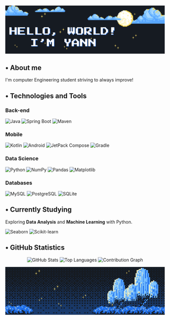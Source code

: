 <p align="center">
  <img src="assets/banner_inicial.png" alt="Welcome Banner">
</p>

## • About me

I'm computer Engineering student striving to always improve!

## • Technologies and Tools

### **Back-end**
<p>
  <img src="https://img.shields.io/badge/Java-B07219.svg?style=for-the-badge&logo=openjdk&logoColor=white" alt="Java">
  <img src="https://img.shields.io/badge/Spring%20Boot-6DB33F?style=for-the-badge&logo=springboot&logoColor=white" alt="Spring Boot">
  <img src="https://img.shields.io/badge/Maven-C71A36?style=for-the-badge&logo=apachemaven&logoColor=white" alt="Maven">
</p>

### **Mobile**
<p>
  <img src="https://img.shields.io/badge/Kotlin-7F52FF?style=for-the-badge&logo=kotlin&logoColor=white" alt="Kotlin">
  <img src="https://img.shields.io/badge/Android-3DDC84?style=for-the-badge&logo=android&logoColor=white" alt="Android">
  <img src="https://img.shields.io/badge/Jetpack%20Compose-4285F4?style=for-the-badge&logo=Jetpack%20Compose&logoColor=white" alt="JetPack Compose">
  <img src="https://img.shields.io/badge/Gradle-02303A?style=for-the-badge&logo=gradle&logoColor=white" alt="Gradle">
</p>

### **Data Science**
<p>
  <img src="https://img.shields.io/badge/Python-3572A5?style=for-the-badge&logo=python&logoColor=white" alt="Python">
  <img src="https://img.shields.io/badge/NumPy-013243?style=for-the-badge&logo=numpy&logoColor=white" alt="NumPy">
  <img src="https://img.shields.io/badge/Pandas-150458?style=for-the-badge&logo=pandas&logoColor=white" alt="Pandas">
  <img src="https://img.shields.io/badge/Matplotlib-%2311557C.svg?style=for-the-badge&logo=python&logoColor=white" alt="Matplotlib">
</p>

### **Databases**
<p>
  <img src="https://img.shields.io/badge/MySQL-4479A1?style=for-the-badge&logo=mysql&logoColor=white" alt="MySQL">
  <img src="https://img.shields.io/badge/PostgreSQL-4169E1?style=for-the-badge&logo=postgresql&logoColor=white" alt="PostgreSQL">
  <img src="https://img.shields.io/badge/SQLite-003B57?style=for-the-badge&logo=sqlite&logoColor=white" alt="SQLite">
</p>

## • Currently Studying

Exploring **Data Analysis** and **Machine Learning** with Python.

<p>
  <img src="https://img.shields.io/badge/Seaborn-1F72B6?style=for-the-badge&logo=python&logoColor=white" alt="Seaborn">
  <img src="https://img.shields.io/badge/Scikit%20Learn-F7931E?style=for-the-badge&logo=scikitlearn&logoColor=white" alt="Scikit-learn">
</p>

## • GitHub Statistics
<p align="center">
  <img src="https://github-readme-stats.vercel.app/api?username=YannLeao&show_icons=true&theme=transparent&hide=stars,issues&show=prs_merged,prs_merged_percentage&custom_title=My%20GitHub%20Status&hide_border=true" alt="GitHub Stats">
  <img src="https://github-readme-stats.vercel.app/api/top-langs/?username=YannLeao&layout=donut&theme=transparent&hide_border=true" alt="Top Languages">
  <img src="https://github-readme-activity-graph.vercel.app/graph?username=YannLeao&theme=github-dark&custom_title=My%20Contribution%20Graph&radius&hide_border=true&area=true&radius=15" alt="Contribution Graph">
</p>

<p align="center">
  <img src="assets/banner_final.png" alt="Farewell Banner">
</p>
